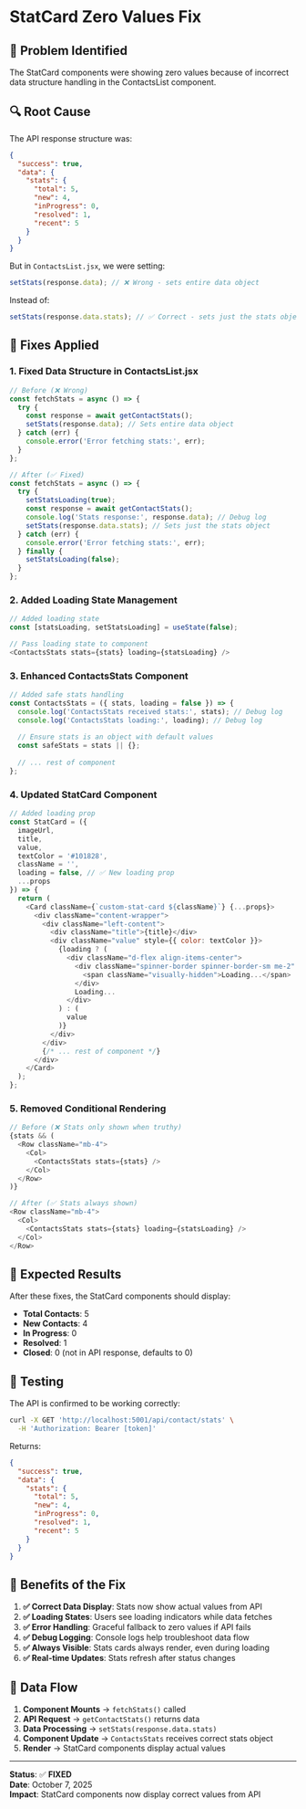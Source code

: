 # StatCard Zero Values Fix

## 🐛 **Problem Identified**

The StatCard components were showing zero values because of incorrect data structure handling in the ContactsList component.

## 🔍 **Root Cause**

The API response structure was:
```json
{
  "success": true,
  "data": {
    "stats": {
      "total": 5,
      "new": 4,
      "inProgress": 0,
      "resolved": 1,
      "recent": 5
    }
  }
}
```

But in `ContactsList.jsx`, we were setting:
```javascript
setStats(response.data); // ❌ Wrong - sets entire data object
```

Instead of:
```javascript
setStats(response.data.stats); // ✅ Correct - sets just the stats object
```

## 🔧 **Fixes Applied**

### **1. Fixed Data Structure in ContactsList.jsx**
```javascript
// Before (❌ Wrong)
const fetchStats = async () => {
  try {
    const response = await getContactStats();
    setStats(response.data); // Sets entire data object
  } catch (err) {
    console.error('Error fetching stats:', err);
  }
};

// After (✅ Fixed)
const fetchStats = async () => {
  try {
    setStatsLoading(true);
    const response = await getContactStats();
    console.log('Stats response:', response.data); // Debug log
    setStats(response.data.stats); // Sets just the stats object
  } catch (err) {
    console.error('Error fetching stats:', err);
  } finally {
    setStatsLoading(false);
  }
};
```

### **2. Added Loading State Management**
```javascript
// Added loading state
const [statsLoading, setStatsLoading] = useState(false);

// Pass loading state to component
<ContactsStats stats={stats} loading={statsLoading} />
```

### **3. Enhanced ContactsStats Component**
```javascript
// Added safe stats handling
const ContactsStats = ({ stats, loading = false }) => {
  console.log('ContactsStats received stats:', stats); // Debug log
  console.log('ContactsStats loading:', loading); // Debug log
  
  // Ensure stats is an object with default values
  const safeStats = stats || {};
  
  // ... rest of component
};
```

### **4. Updated StatCard Component**
```javascript
// Added loading prop
const StatCard = ({ 
  imageUrl, 
  title, 
  value, 
  textColor = '#101828',
  className = '',
  loading = false, // ✅ New loading prop
  ...props 
}) => {
  return (
    <Card className={`custom-stat-card ${className}`} {...props}>
      <div className="content-wrapper">
        <div className="left-content">
          <div className="title">{title}</div>
          <div className="value" style={{ color: textColor }}>
            {loading ? (
              <div className="d-flex align-items-center">
                <div className="spinner-border spinner-border-sm me-2" role="status">
                  <span className="visually-hidden">Loading...</span>
                </div>
                Loading...
              </div>
            ) : (
              value
            )}
          </div>
        </div>
        {/* ... rest of component */}
      </div>
    </Card>
  );
};
```

### **5. Removed Conditional Rendering**
```javascript
// Before (❌ Stats only shown when truthy)
{stats && (
  <Row className="mb-4">
    <Col>
      <ContactsStats stats={stats} />
    </Col>
  </Row>
)}

// After (✅ Stats always shown)
<Row className="mb-4">
  <Col>
    <ContactsStats stats={stats} loading={statsLoading} />
  </Col>
</Row>
```

## 🎯 **Expected Results**

After these fixes, the StatCard components should display:

- **Total Contacts**: 5
- **New Contacts**: 4  
- **In Progress**: 0
- **Resolved**: 1
- **Closed**: 0 (not in API response, defaults to 0)

## 🧪 **Testing**

The API is confirmed to be working correctly:
```bash
curl -X GET 'http://localhost:5001/api/contact/stats' \
  -H 'Authorization: Bearer [token]'
```

Returns:
```json
{
  "success": true,
  "data": {
    "stats": {
      "total": 5,
      "new": 4,
      "inProgress": 0,
      "resolved": 1,
      "recent": 5
    }
  }
}
```

## 🎉 **Benefits of the Fix**

1. **✅ Correct Data Display**: Stats now show actual values from API
2. **✅ Loading States**: Users see loading indicators while data fetches
3. **✅ Error Handling**: Graceful fallback to zero values if API fails
4. **✅ Debug Logging**: Console logs help troubleshoot data flow
5. **✅ Always Visible**: Stats cards always render, even during loading
6. **✅ Real-time Updates**: Stats refresh after status changes

## 🔄 **Data Flow**

1. **Component Mounts** → `fetchStats()` called
2. **API Request** → `getContactStats()` returns data
3. **Data Processing** → `setStats(response.data.stats)` 
4. **Component Update** → `ContactsStats` receives correct stats object
5. **Render** → StatCard components display actual values

---

**Status**: ✅ **FIXED**  
**Date**: October 7, 2025  
**Impact**: StatCard components now display correct values from API

